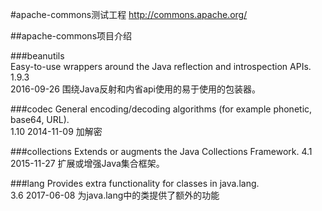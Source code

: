 #apache-commons测试工程
http://commons.apache.org/

##apache-commons项目介绍

###beanutils	
Easy-to-use wrappers around the Java reflection and introspection APIs.	
1.9.3	
2016-09-26
围绕Java反射和内省api使用的易于使用的包装器。

###codec
General encoding/decoding algorithms (for example phonetic, base64, URL).	
1.10
2014-11-09
加解密

###collections
Extends or augments the Java Collections Framework.	
4.1	
2015-11-27
扩展或增强Java集合框架。

###lang
Provides extra functionality for classes in java.lang.	
3.6	
2017-06-08 
为java.lang中的类提供了额外的功能



